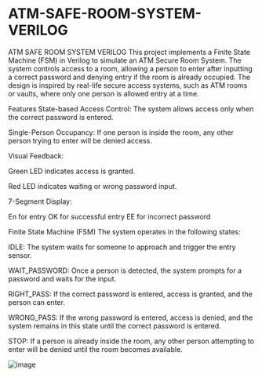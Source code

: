 # ATM-SAFE-ROOM-SYSTEM-VERILOG
ATM SAFE ROOM SYSTEM VERILOG
This project implements a Finite State Machine (FSM) in Verilog to simulate an ATM Secure Room System. The system controls access to a room, allowing a person to enter after inputting a correct password and denying entry if the room is already occupied. The design is inspired by real-life secure access systems, such as ATM rooms or vaults, where only one person is allowed entry at a time.

Features
State-based Access Control: The system allows access only when the correct password is entered.

Single-Person Occupancy: If one person is inside the room, any other person trying to enter will be denied access.

Visual Feedback:

Green LED indicates access is granted.

Red LED indicates waiting or wrong password input.

7-Segment Display:

En for entry
OK for successful entry
EE for incorrect password

Finite State Machine (FSM)
The system operates in the following states:

IDLE: The system waits for someone to approach and trigger the entry sensor.

WAIT_PASSWORD: Once a person is detected, the system prompts for a password and waits for the input.

RIGHT_PASS: If the correct password is entered, access is granted, and the person can enter.

WRONG_PASS: If the wrong password is entered, access is denied, and the system remains in this state until the correct password is entered.

STOP: If a person is already inside the room, any other person attempting to enter will be denied until the room becomes available.

![image](https://github.com/user-attachments/assets/2ee07f64-0c0b-4bf1-96b1-8a66cec9e5a1)

